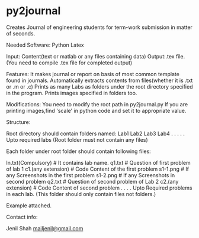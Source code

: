 py2journal
==========

Creates Journal of engineering students for term-work submission in matter of seconds.

Needed Software:
Python
Latex

Input: Content(text or matlab or any files containing data)
Output:.tex file.(You need to compile .tex file for completed output)

Features:
It makes journal or report on basis of most common template found in journals.
Automatically extracts contents from files(whether it is .txt or .m or .c)
Prints as many Labs as folders under the root directory specified in the program.
Prints images specified in folders too.

Modifications:
You need to modify the root path in py2journal.py
If you are printing images,find 'scale' in python code and set it to appropriate value.

Structure:

Root directory should contain folders named:
  Lab1
  Lab2
  Lab3
  Lab4
  .
  .
  .
  .
  .
  Upto required labs
  (Root folder must not contain any files)
  
  Each folder under root folder should contain following files:
  
  ln.txt(Compulsory) # It contains lab name.
  q1.txt             # Question of first problem of lab 1
  c1.(any extension) # Code Content of the first problem
  s1-1.png           # If any Screenshots in the first problem
  s1-2.png           # If any Screenshots in second problem
  q2.txt             # Question of second problem of Lab 2
  c2.(any extension) # Code Content of second problem
  .
  .
  .
  .
  Upto Required problems in each lab.
  (This folder should only contain files not folders.)
  
  
  Example attached.
  
  
  
  Contact info:
  
  Jenil Shah
  mailjenil@gmail.com
